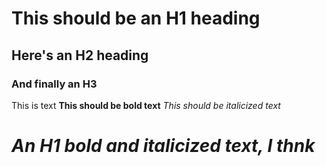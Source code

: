 # This should be an H1 heading
## Here's an H2 heading
### And finally an H3

This is text
**This should be bold text**
*This should be italicized text* 
# ***An H1 bold and italicized text, I thnk***